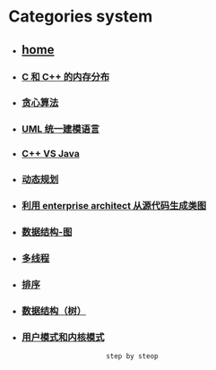 # Categories system
* ## [home](../README.md)
* ### [C 和 C++ 的内存分布](CAndC++MemoryDistribution.md)
* ### [贪心算法](GreedyAlgorithms.md)
* ### [UML 统一建模语言](UML.md)
* ### [C++ VS Java](c++VSjava.md)
* ### [动态规划](dynamicProgramming.md)
* ### [利用 enterprise architect 从源代码生成类图](enterpriseArchitectClassView.md)
* ### [数据结构-图](graph.md)
* ### [多线程](mulThread.md)
* ### [排序](sort.md)
* ### [数据结构（树）](tree.md)
* ### [用户模式和内核模式](userModeAndKernelMode.md)
                           step by steop